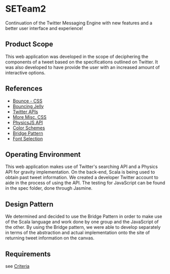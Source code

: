 # SETeam2
Continuation of the Twitter Messaging Engine with new features and a better user interface and experience! <br/>
## Product Scope
This web application was developed in the scope of deciphering the components of a tweet based on the specifications outlined on Twitter. It was also developed to have provide the user with an increased amount of interactive options.
## References
* [Bounce - CSS](http://bouncejs.com/) <br/>
* [Bouncing Jelly](https://codepen.io/dissimulate/pen/dJgMaO) <br/>
* [Twitter APIs](https://developer.twitter.com/en/docs/twitter-for-websites/javascript-api/overview.html)  <br/>
* [More Misc. CSS](https://developer.mozilla.org/en-US/docs/Web/CSS/CSS_Animations/Using_CSS_animations) <br/>
* [PhysicsJS API](http://wellcaffeinated.net/PhysicsJS/docs/) <br/>
* [Color Schemes](https://coolors.co/220c10-506c64-77cbb9-75b8c8-cdd3d5) <br/>
* [Bridge Pattern](https://www.geeksforgeeks.org/bridge-design-pattern/) <br/>
* [Font Selection](https://inkbotdesign.com/font-combinations/)<br/>

## Operating Environment
This web application makes use of Twitter's searching API and a Physics API for gravity implementation. On the back-end, Scala is being used to obtain past tweet information. We created a developer Twitter account to aide in the process of using the API. The testing for JavaScript can be found in the spec folder, done through Jasmine. <br/>
## Design Pattern
We determined and decided to use the Bridge Pattern in order to make use of the Scala language and work done by one group and the JavaScript of the other. By using the Bridge pattern, we were able to develop separately in terms of the abstraction and actual implementation onto the site of returning tweet information on the canvas.
## Requirements
see [Criteria](https://docs.google.com/document/d/1KlwAab5cUWVIutLbwN3RszApHJZq2cN6fz6Z1zN5fsQ/edit)
